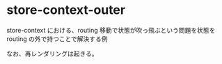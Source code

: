 # store-context-outer

store-context における、routing 移動で状態が吹っ飛ぶという問題を状態を routing の外で持つことで解決する例

なお、再レンダリングは起きる。
